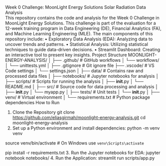 Week 0 Challenge: MoonLight Energy Solutions
Solar Radiation Data Analysis	
This repository contains the code and analysis for the Week 0 Challenge in MoonLight Energy Solutions. This challenge is part of the evaluation for a 12-week training program in Data Engineering (DE), Financial Analytics (FA), and Machine Learning Engineering (MLE). The main components of this repository include:
•	Exploratory Data Analysis (EDA): Analyzing data to uncover trends and patterns.
•	Statistical Analysis: Utilizing statistical techniques to guide data-driven decisions.
•	Streamlit Dashboard: Creating an interactive tool to present key insights.
Project Structure
MOONLIGHT-ENERGY-ANALYSIS/
│
├── .github/             # GitHub workflows
│   └── workflows/
│       └── unittests.yml
│
├── .gitignore           # Git ignore file
├── .vscode/             # VS Code settings
│   └── settings.json
│
├── data/                # Contains raw and processed data files
│
├── notebooks/           # Jupyter notebooks for analysis
│
├── scripts/             # Scripts for running the analysis
│   ├── __init__.py
│   └── README.md
│
├── src/                # Source code for data processing and analysis
│   ├── __init__.py
│   └── myapp.py
│
├── tests/               # Unit tests
│   └── __init__.py
│
├── venv/                # Virtual environment
│
└── requirements.txt     # Python package dependencies
How to Run
1.	Clone the Repository
git clone https://github.com/eliasgirmah/moonlight-energy-analysis.git
cd   moonlight-energy-analysis
2.	Set up a Python environment and install dependencies:
python -m venv venv

source venv/bin/activate  # On Windows use `venv\Scripts\activate`

pip install -r requirements.txt
3.	Run the Jupyter notebooks for EDA:
jupyter notebook notebooks/
4.	Run the Application:
      streamlit run scripts/app.py

